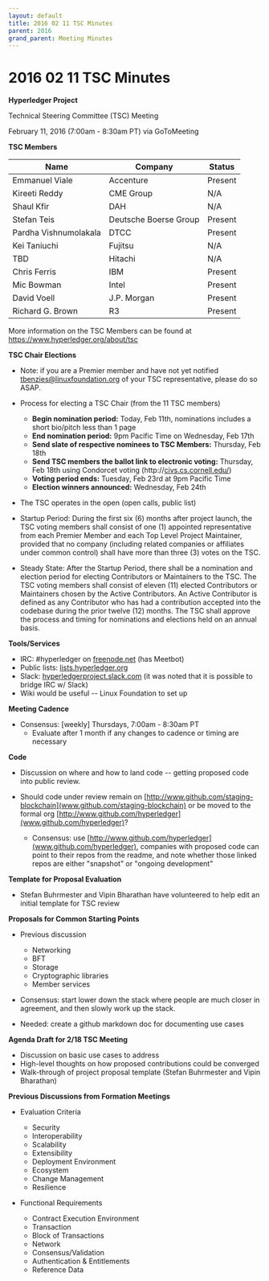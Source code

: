 ```yaml
---
layout: default
title: 2016 02 11 TSC Minutes
parent: 2016
grand_parent: Meeting Minutes
---
```

# 2016 02 11 TSC Minutes

**Hyperledger Project**

Technical Steering Committee (TSC) Meeting

February 11, 2016 (7:00am - 8:30am PT) via GoToMeeting

**TSC Members**

| Name                  | Company               | Status  |
|-----------------------|-----------------------|---------|
| Emmanuel Viale        | Accenture             | Present |
| Kireeti Reddy         | CME Group             | N/A     |
| Shaul Kfir            | DAH                   | N/A     |
| Stefan Teis           | Deutsche Boerse Group | Present |
| Pardha Vishnumolakala | DTCC                  | Present |
| Kei Taniuchi          | Fujitsu               | N/A     |
| TBD                   | Hitachi               | N/A     |
| Chris Ferris          | IBM                   | Present |
| Mic Bowman            | Intel                 | Present |
| David Voell           | J.P. Morgan           | Present |
| Richard G. Brown      | R3                    | Present |


More information on the TSC Members can be found at
<a href="https://www.hyperledger.org/about/tsc" class="external-link"
rel="nofollow"><span>https://www.hyperledger.org/about/tsc</span></a>

**TSC Chair Elections**

- Note: if you are a Premier member and have not yet notified
  <a href="mailto:tbenzies@linuxfoundation.org" class="external-link"
  rel="nofollow"><span>tbenzies@linuxfoundation.org</span></a> of your
  TSC representative, please do so ASAP.

- Process for electing a TSC Chair (from the 11 TSC members)

  - **Begin nomination period:** Today, Feb 11th, nominations includes a
    short bio/pitch less than 1 page
  - **End nomination period:** 9pm Pacific Time on Wednesday, Feb 17th
  - **Send slate of respective nominees to TSC Members:** Thursday, Feb
    18th
  - **Send TSC members the ballot link to electronic voting:** Thursday,
    Feb 18th using Condorcet voting
    (http://<a href="http://civs.cs.cornell.edu/" class="external-link"
    rel="nofollow"><span>civs.cs.cornell.edu/</span></a>)
  - **Voting period ends:** Tuesday, Feb 23rd at 9pm Pacific Time
  - **Election winners announced:** Wednesday, Feb 24th

- The TSC operates in the open (open calls, public list)

- Startup Period: During the first six (6) months after project launch,
  the TSC voting members shall consist of one (1) appointed
  representative from each Premier Member and each Top Level Project
  Maintainer, provided that no company (including related companies or
  affiliates under common control) shall have more than three (3) votes
  on the TSC.

- Steady State: After the Startup Period, there shall be a nomination
  and election period for electing Contributors or Maintainers to the
  TSC. The TSC voting members shall consist of eleven (11) elected
  Contributors or Maintainers chosen by the Active Contributors. An
  Active Contributor is defined as any Contributor who has had a
  contribution accepted into the codebase during the prior twelve (12)
  months. The TSC shall approve the process and timing for nominations
  and elections held on an annual basis.

**Tools/Services**

- IRC: \#hyperledger on
  <a href="http://freenode.net" class="external-link"
  rel="nofollow">freenode.net</a> (has Meetbot)
- Public lists:
  <a href="http://lists.hyperledger.org" class="external-link"
  rel="nofollow">lists.hyperledger.org</a>
- Slack:
  <a href="http://hyperledgerproject.slack.com" class="external-link"
  rel="nofollow">hyperledgerproject.slack.com</a> (it was noted that it
  is possible to bridge IRC w/ Slack)
- Wiki would be useful -- Linux Foundation to set up

**Meeting Cadence**

- Consensus: \[weekly\] Thursdays, 7:00am - 8:30am PT
	- Evaluate after 1 month if any changes to cadence or timing are necessary
  
**Code**

- Discussion on where and how to land code -- getting proposed code into
  public review.

- Should code under review remain on
  [http://www.github.com/staging-blockchain](www.github.com/staging-blockchain)
  or be moved to the formal org
  [http://www.github.com/hyperledger](www.github.com/hyperledger)?

  - Consensus: use
    [http://www.github.com/hyperledger](www.github.com/hyperledger),
    companies with proposed code can point to their repos from the
    readme, and note whether those linked repos are either "snapshot" or
    "ongoing development"

**Template for Proposal Evaluation**

- Stefan Buhrmester and Vipin Bharathan have volunteered to help edit an
  initial template for TSC review

**Proposals for Common Starting Points**

- Previous discussion

  - Networking
  - BFT
  - Storage
  - Cryptographic libraries
  - Member services

- Consensus: start lower down the stack where people are much closer in
  agreement, and then slowly work up the stack.

- Needed: create a github markdown doc for documenting use cases

  

**Agenda Draft for 2/18 TSC Meeting**

- Discussion on basic use cases to address
- High-level thoughts on how proposed contributions could be converged
- Walk-through of project proposal template (Stefan Buhrmester and Vipin
  Bharathan)

  

**Previous Discussions from Formation Meetings**

- Evaluation Criteria

  - Security
  - Interoperability
  - Scalability
  - Extensibility
  - Deployment Environment
  - Ecosystem
  - Change Management
  - Resilience

  

- Functional Requirements

  - Contract Execution Environment
  - Transaction
  - Block of Transactions
  - Network
  - Consensus/Validation
  - Authentication & Entitlements
  - Reference Data

